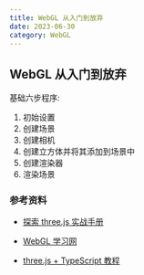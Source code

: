 ```yaml
---
title: WebGL 从入门到放弃
date: 2023-06-30
category: WebGL
---
```


## WebGL 从入门到放弃

基础六步程序: 

1. 初始设置
2. 创建场景
3. 创建相机
4. 创建立方体并将其添加到场景中
5. 创建渲染器
6. 渲染场景

### 参考资料

- [探索 three.js 实战手册](https://discoverthreejs.com/)

- [WebGL 学习网](https://www.webglstudy.com/product/threejs-casesource)

- [three.js + TypeScript 教程](https://sbcode.net/threejs/)
